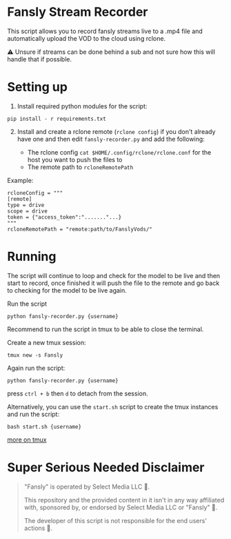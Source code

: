 # Fansly Stream Recorder

This script allows you to record fansly streams live to a .mp4 file and automatically upload the VOD to the cloud using rclone.

⚠ Unsure if streams can be done behind a sub and not sure how this will handle that if possible.

# Setting up


1. Install required python modules for the script:
```
pip install - r requirements.txt
```
2. Install and create a rclone remote (`rclone config`) if you don't already have one and then edit `fansly-recorder.py` and add the following:

   - The rclone config `cat $HOME/.config/rclone/rclone.conf` for the host you want to push the files to
   - The remote path to `rcloneRemotePath`

Example:

```
rcloneConfig = """
[remote]
type = drive
scope = drive
token = {"access_token":"......."...}
"""
rcloneRemotePath = "remote:path/to/FanslyVods/"
```

# Running

The script will continue to loop and check for the model to be live and then start to record, once finished it will push the file to the remote and go back to checking for the model to be live again.


Run the script

```
python fansly-recorder.py {username}
```

Recommend to run the script in tmux to be able to close the terminal.

Create a new tmux session:

```
tmux new -s Fansly
```

Again run the script:

```
python fansly-recorder.py {username}
```

press `ctrl + b` then `d` to detach from the session.

Alternatively, you can use the `start.sh` script to create the tmux instances and run the script:

```
bash start.sh {username}
``` 

[more on tmux](https://www.hamvocke.com/blog/a-quick-and-easy-guide-to-tmux/)


# Super Serious Needed Disclaimer

> "Fansly" is operated by Select Media LLC 👺.
>
> This repository and the provided content in it isn't in any way affiliated with, sponsored by, or endorsed by Select Media LLC or "Fansly" 👺.
>
> The developer of this script is not responsible for the end users' actions 👺.
